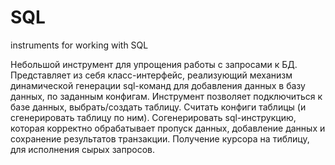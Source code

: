 # SQL
instruments for working with SQL

Небольшой инструмент для упрощения работы с запросами к БД.
Представляет из себя класс-интерфейс, реализующий механизм динамической генерации sql-команд для добавления данных в базу данных, по заданным конфигам.
Инструмент позволяет подключиться к базе данных, выбрать/создать таблицу. 
Считать конфиги таблицы (и сгенерировать таблицу по ним).
Согенерировать sql-инструкцию, которая корректно обрабатывает пропуск данных, добавление данных и сохранение результатов транзакции.
Получение курсора на тиблицу, для исполнения сырых запросов.
